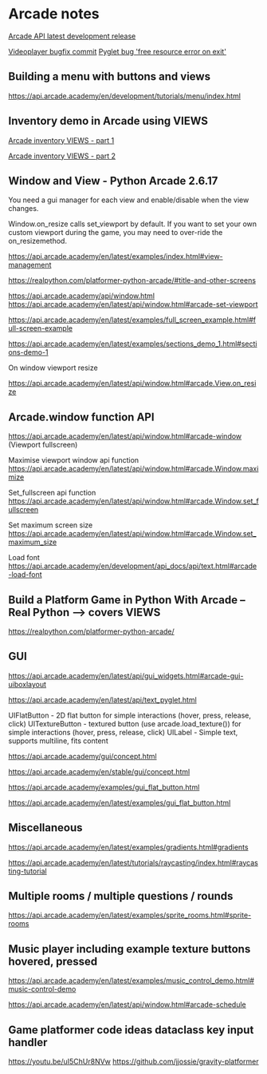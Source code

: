 # Arcade notes
[Arcade API latest development release](https://api.arcade.academy/en/development/)

[Videoplayer bugfix commit](https://github.com/pythonarcade/arcade/commit/288fab37b8665276b0cef46c5e79c6dd95fde974#commitcomment-121642421)
[Pyglet bug 'free resource error on exit'](https://github.com/pyglet/pyglet/issues/885)

## Building a menu with buttons and views

https://api.arcade.academy/en/development/tutorials/menu/index.html


## Inventory demo in Arcade using VIEWS
[Arcade inventory VIEWS - part 1](https://youtu.be/fUf0Y_qTqsg)

[Arcade inventory VIEWS - part 2](https://www.youtube.com/watch?v=zeZqyhoN7-E)

## Window and View - Python Arcade 2.6.17

You need a gui manager for each view and enable/disable when the view changes.

Window.on_resize calls set_viewport by default. If you want to set your own custom viewport during the game, you may need to over-ride the on_resizemethod.

https://api.arcade.academy/en/latest/examples/index.html#view-management

https://realpython.com/platformer-python-arcade/#title-and-other-screens

https://api.arcade.academy/api/window.html
https://api.arcade.academy/en/latest/api/window.html#arcade-set-viewport

https://api.arcade.academy/en/latest/examples/full_screen_example.html#full-screen-example

https://api.arcade.academy/en/latest/examples/sections_demo_1.html#sections-demo-1

On window viewport resize 

https://api.arcade.academy/en/latest/api/window.html#arcade.View.on_resize

## Arcade.window function API

https://api.arcade.academy/en/latest/api/window.html#arcade-window
(Viewport fullscreen)

Maximise viewport window api function
https://api.arcade.academy/en/latest/api/window.html#arcade.Window.maximize

Set_fullscreen api function 
https://api.arcade.academy/en/latest/api/window.html#arcade.Window.set_fullscreen

Set maximum screen size
https://api.arcade.academy/en/latest/api/window.html#arcade.Window.set_maximum_size

Load font
https://api.arcade.academy/en/development/api_docs/api/text.html#arcade-load-font

## Build a Platform Game in Python With Arcade – Real Python --> covers VIEWS

https://realpython.com/platformer-python-arcade/

## GUI
https://api.arcade.academy/en/latest/api/gui_widgets.html#arcade-gui-uiboxlayout

https://api.arcade.academy/en/latest/api/text_pyglet.html

UIFlatButton - 2D flat button for simple interactions (hover, press, release, click)
UITextureButton - textured button (use arcade.load_texture()) for simple interactions (hover, press, release, click)
UILabel - Simple text, supports multiline, fits content

https://api.arcade.academy/gui/concept.html

https://api.arcade.academy/en/stable/gui/concept.html

https://api.arcade.academy/examples/gui_flat_button.html

https://api.arcade.academy/en/latest/examples/gui_flat_button.html

## Miscellaneous
https://api.arcade.academy/en/latest/examples/gradients.html#gradients

https://api.arcade.academy/en/latest/tutorials/raycasting/index.html#raycasting-tutorial

## Multiple rooms / multiple questions / rounds
https://api.arcade.academy/en/latest/examples/sprite_rooms.html#sprite-rooms

## Music player including example texture buttons hovered, pressed
https://api.arcade.academy/en/latest/examples/music_control_demo.html#music-control-demo

https://api.arcade.academy/en/latest/api/window.html#arcade-schedule

## Game platformer code ideas dataclass key input handler
https://youtu.be/uI5ChUr8NVw
https://github.com/jjossie/gravity-platformer
